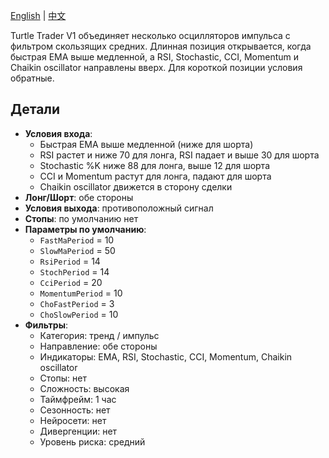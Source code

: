[English](README.md) | [中文](README_cn.md)

Turtle Trader V1 объединяет несколько осцилляторов импульса с фильтром скользящих средних. Длинная позиция открывается, когда быстрая EMA выше медленной, а RSI, Stochastic, CCI, Momentum и Chaikin oscillator направлены вверх. Для короткой позиции условия обратные.

## Детали

- **Условия входа**:
  - Быстрая EMA выше медленной (ниже для шорта)
  - RSI растет и ниже 70 для лонга, RSI падает и выше 30 для шорта
  - Stochastic %K ниже 88 для лонга, выше 12 для шорта
  - CCI и Momentum растут для лонга, падают для шорта
  - Chaikin oscillator движется в сторону сделки
- **Лонг/Шорт**: обе стороны
- **Условия выхода**: противоположный сигнал
- **Стопы**: по умолчанию нет
- **Параметры по умолчанию**:
  - `FastMaPeriod` = 10
  - `SlowMaPeriod` = 50
  - `RsiPeriod` = 14
  - `StochPeriod` = 14
  - `CciPeriod` = 20
  - `MomentumPeriod` = 10
  - `ChoFastPeriod` = 3
  - `ChoSlowPeriod` = 10
- **Фильтры**:
  - Категория: тренд / импульс
  - Направление: обе стороны
  - Индикаторы: EMA, RSI, Stochastic, CCI, Momentum, Chaikin oscillator
  - Стопы: нет
  - Сложность: высокая
  - Таймфрейм: 1 час
  - Сезонность: нет
  - Нейросети: нет
  - Дивергенции: нет
  - Уровень риска: средний
